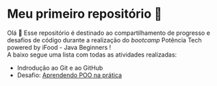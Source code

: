 # Meu primeiro repositório :pushpin:

Olá :wave: Esse repositório é destinado ao compartilhamento de progresso e desafios de código durante a realização do *bootcamp* Potência Tech powered by iFood - Java Beginners ! <br>
A baixo segue uma lista com todas as atividades realizadas:

- Indrodução ao Git e ao GitHub
- Desafio: [Aprendendo POO na prática](https://github.com/lorenzo-danesi/progresso/tree/master/bootcamp-poo)
